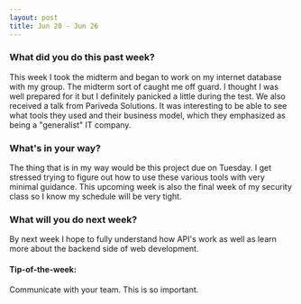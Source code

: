 ```yaml
---
layout: post
title: Jun 20 - Jun 26
---
```

### What did you do this past week? ###
This week I took the midterm and began to work on my internet
database with my group. The midterm sort of caught me off guard.
I thought I was well prepared for it but I definitely panicked a little during the test. We also received a talk from Pariveda Solutions. It was interesting to be able to see what tools they used and their business model, which they emphasized as being a
"generalist" IT company.

### What's in your way? ###
The thing that is in my way would be this project due on Tuesday. I get stressed trying to figure out how to use these various tools with very minimal guidance. This upcoming week is
also the final week of my security class so I know my schedule
will be very tight.

### What will you do next week? ###
By next week I hope to fully understand how API's work as well as learn more about the backend side of web development.

#### Tip-of-the-week: ####
Communicate with your team. This is so important.
